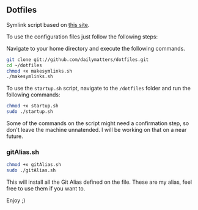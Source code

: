 ## Dotfiles

Symlink script based on [this site](http://blog.smalleycreative.com/tutorials/using-git-and-github-to-manage-your-dotfiles/).

To use the configuration files just follow the following steps:

Navigate to your home directory and execute the following commands.

```bash
git clone git://github.com/dailymatters/dotfiles.git
cd ~/dotfiles
chmod +x makesymlinks.sh
./makesymlinks.sh
```

To use the `startup.sh` script, navigate to the `/dotfiles` folder and run the following commands:

```bash
chmod +x startup.sh
sudo ./startup.sh
```
Some of the commands on the script might need a confirmation step, so don't leave the machine unnatended. I will be working on that on a near future.

### gitAlias.sh
```bash
chmod +x gitAlias.sh
sudo ./gitAlias.sh
```
This will install all the Git Alias defined on the file. These are my alias, feel free to use them if you want to.

Enjoy ;)
